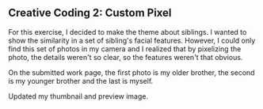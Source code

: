 ## Creative Coding 2: Custom Pixel

For this exercise, I decided to make the theme about siblings. I wanted to show the similarity in a set of sibling's facial features. However, I could only find this set of photos in my camera and  I realized that by pixelizing the photo, the details weren't so clear, so the features weren't that obvious. 

On the submitted work page, the first photo is my older brother, the second is my younger brother and the last is myself. 

Updated my thumbnail and preview image. 
